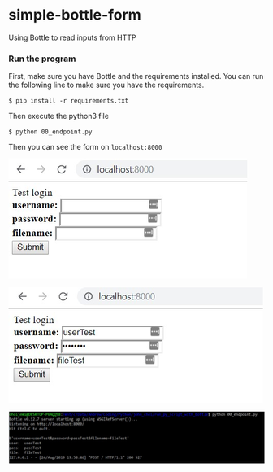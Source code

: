 # simple-bottle-form
Using Bottle to read inputs from HTTP

### Run the program
First, make sure you have Bottle and the requirements installed. You can run the following line to make sure you have the requirements.
```
$ pip install -r requirements.txt
```

Then execute the python3 file

```
$ python 00_endpoint.py
```

Then you can see the form on `localhost:8000`

![Form](https://github.com/andrewjeminchoi/sample_http_reader/blob/master/img/testform.jpg)

![Form with fields](https://github.com/andrewjeminchoi/sample_http_reader/blob/master/img/testForm_withFields.jpg)

![Console](https://github.com/andrewjeminchoi/sample_http_reader/blob/master/img/testoutput.jpg)
